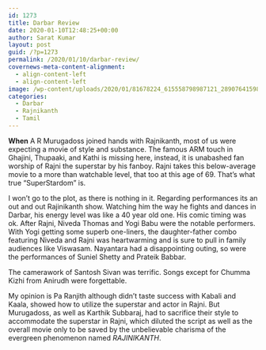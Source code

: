 ```yaml
---
id: 1273
title: Darbar Review
date: 2020-01-10T12:48:25+00:00
author: Sarat Kumar
layout: post
guid: /?p=1273
permalink: /2020/01/10/darbar-review/
covernews-meta-content-alignment:
  - align-content-left
  - align-content-left
image: /wp-content/uploads/2020/01/81678224_615558798987121_2890764159895470080_o.jpg
categories:
  - Darbar
  - Rajnikanth
  - Tamil
---
```

 

**When**&nbsp;A R Murugadoss joined hands with Rajnikanth, most of us were expecting a movie of style and substance. The famous ARM touch in Ghajini, Thupaaki, and Kathi is missing here, instead, it is unabashed fan worship of Rajni the superstar by his fanboy. Rajni takes this below-average movie to a more than watchable level, that too at this age of 69. That&#8217;s what true &#8220;SuperStardom&#8221; is.

I won&#8217;t go to the plot, as there is nothing in it. Regarding performances its an out and out Rajinikanth show. Watching him the way he fights and dances in Darbar, his energy level was like a 40 year old one. His comic timing was ok. After Rajni, Niveda Thomas and Yogi Babu were the notable performers. With Yogi getting some superb one-liners, the daughter-father combo featuring Niveda and Rajni was heartwarming and is sure to pull in family audiences like Viswasam. Nayantara had a disappointing outing, so were the performances of Suniel Shetty and Prateik Babbar.

The camerawork of Santosh Sivan was terrific. Songs except for Chumma Kizhi from Anirudh were forgettable.

My opinion is Pa Ranjith although didn&#8217;t taste success with Kabali and Kaala, showed how to utilize the superstar and actor in Rajni. But Murugadoss, as well as Karthik Subbaraj, had to sacrifice their style to accommodate the superstar in Rajni, which diluted the script as well as the overall movie only to be saved by the unbelievable charisma of the evergreen phenomenon named _RAJINIKANTH_.